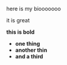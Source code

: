 here is my biooooooo

it is great

**this is bold**

* **one thing**
* **another thin**
* **and a third**